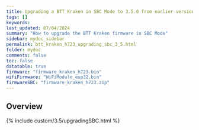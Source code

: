 ```yaml
---
title: Upgrading a BTT Kraken in SBC Mode to 3.5.0 from earlier versions in RRF 3.5.0 Onwards
tags: []
keywords: 
last_updated: 07/04/2024
summary: "How to upgrade the BTT Kraken firmware in SBC Mode"
sidebar: mydoc_sidebar
permalink: btt_kraken_h723_upgrading_sbc_3_5.html
folder: mydoc
comments: false
toc: false
datatable: true
firmware: "firmware_kraken_h723.bin"
wifiFirmware: "WiFiModule_esp32.bin"
firmwareSBC: "firmware_kraken_h723.zip"
---
```


## Overview

{% include custom/3.5/upgradingSBC.html %}
